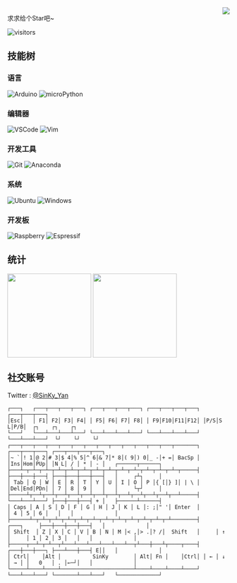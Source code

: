 <img align=right src='https://github.githubassets.com/images/mona-whisper.gif' />

求求给个Star吧~

![visitors](https://visitor-badge.glitch.me/badge?page_id=SinKy-Yan)

## 技能树
### 语言
![Arduino](https://img.shields.io/badge/-Arduino-00979D?style=for-the-badge&logo=Arduino&logoColor=white)
![microPython](https://img.shields.io/badge/-microPython-FF69B4?style=for-the-badge&logo=MicroPython&logoColor=white)

### 编辑器
![VSCode](https://img.shields.io/badge/-VSCode-007ACC?style=for-the-badge&logo=visual-studio-code&logoColor=white)
![Vim](https://img.shields.io/badge/-Vim-019733?style=for-the-badge&&logo=Vim&logoColor=white)

### 开发工具
![Git](https://img.shields.io/badge/-Git-F05032?style=for-the-badge&logo=git&logoColor=white)
![Anaconda](https://img.shields.io/badge/-Anaconda-44A833?style=for-the-badge&&logo=Anaconda&logoColor=white)

### 系统
![Ubuntu](https://img.shields.io/badge/-Ubuntu-E95420?style=for-the-badge&&logo=ubuntu&logoColor=white)
![Windows](https://img.shields.io/badge/-Windows-0078D6?style=for-the-badge&&logo=windows&logoColor=white)

### 开发板
![Raspberry](https://img.shields.io/badge/-RaspberryPi-A22846?style=for-the-badge&&logo=RaspberryPi&logoColor=white)
![Espressif](https://img.shields.io/badge/-Espressif-E7352C?style=for-the-badge&&logo=Espressif&logoColor=white)

## 统计
<!--      &hide_border=true           -->
<p align="left">
<img height="190px" src="https://github-readme-stats.vercel.app/api?username=SinKy-Yan&show_icons=true&theme=dracula&line_height=20&count_private=true&include_all_commits=true" align = "center"/>
<img height="190px" src="https://github-readme-stats.vercel.app/api/top-langs/?username=SinKy-Yan&theme=dracula&hide=HTML,Tex&layout=compact" align = "center"/>
</p>

## 社交账号
Twitter : [@SinKy_Yan](https://twitter.com/SinKy_Yan)

```
┌───┐   ┌───┬───┬───┬───┐ ┌───┬───┬───┬───┐ ┌───┬───┬───┬───┐ ┌───┬───┬───┐
│Esc│   │ F1│ F2│ F3│ F4│ │ F5│ F6│ F7│ F8│ │ F9│F10│F11│F12│ │P/S│S L│P/B│  ┌┐    ┌┐    ┌┐            
└───┘   └───┴───┴───┴───┘ └───┴───┴───┴───┘ └───┴───┴───┴───┘ └───┴───┴───┘  └┘    └┘    └┘            
┌───┬───┬───┬───┬───┬───┬───┬───┬───┬───┬───┬───┬───┬───────┐ ┌───┬───┬───┐ ┌───┬───┬───┬───┐          
│~ `│! 1│@ 2│# 3│$ 4│% 5│^ 6│& 7│* 8│( 9│) 0│_ -│+ =│ BacSp │ │Ins│Hom│PUp│ │N L│ / │ * │ - │   ┌──────┬──────┐
├───┴─┬─┴─┬─┴─┬─┴─┬─┴─┬─┴─┬─┴─┬─┴─┬─┴─┬─┴─┬─┴─┬─┴─┬─┴─┬─────┤ ├───┼───┼───┤ ├───┼───┼───┼───┤   │     ┌┴┐     │
│ Tab │ Q │ W │ E │ R │ T │ Y │ U │ I │ O │ P │{ [│} ]│ | \ │ │Del│End│PDn│ │ 7 │ 8 │ 9 │   │   │     └┬┘     │
├─────┴┬──┴┬──┴┬──┴┬──┴┬──┴┬──┴┬──┴┬──┴┬──┴┬──┴┬──┴┬──┴─────┤ └───┴───┴───┘ ├───┼───┼───┤ + │   ├──────┴──────┤
│ Caps │ A │ S │ D │ F │ G │ H │ J │ K │ L │: ;│" '│ Enter  │               │ 4 │ 5 │ 6 │   │   │             │
├──────┴─┬─┴─┬─┴─┬─┴─┬─┴─┬─┴─┬─┴─┬─┴─┬─┴─┬─┴─┬─┴─┬─┴────────┤     ┌───┐     ├───┼───┼───┼───┤   │             │
│ Shift  │ Z │ X │ C │ V │ B │ N │ M │< ,│> .│? /│  Shift   │     │ ↑ │     │ 1 │ 2 │ 3 │   │   │             │
├─────┬──┴─┬─┴──┬┴───┴───┴───┴───┴───┴──┬┴───┼───┴┬────┬────┤ ┌───┼───┼───┐ ├───┴───┼───┤ E││   │             │
│ Ctrl│    │Alt │          SinKy        │ Alt│ Fn │    │Ctrl│ │ ← │ ↓ │ → │ │   0   │ . │←─┘│   │             │
└─────┴────┴────┴───────────────────────┴────┴────┴────┴────┘ └───┴───┴───┘ └───────┴───┴───┘   └─────────────┘
```

